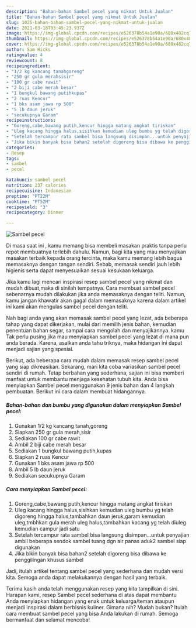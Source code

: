 ```yaml
---
description: "Bahan-bahan Sambel pecel yang nikmat Untuk Jualan"
title: "Bahan-bahan Sambel pecel yang nikmat Untuk Jualan"
slug: 1025-bahan-bahan-sambel-pecel-yang-nikmat-untuk-jualan
date: 2021-03-18T03:45:23.937Z
image: https://img-global.cpcdn.com/recipes/e526378b54a1e90a/680x482cq70/sambel-pecel-foto-resep-utama.jpg
thumbnail: https://img-global.cpcdn.com/recipes/e526378b54a1e90a/680x482cq70/sambel-pecel-foto-resep-utama.jpg
cover: https://img-global.cpcdn.com/recipes/e526378b54a1e90a/680x482cq70/sambel-pecel-foto-resep-utama.jpg
author: Sam Hicks
ratingvalue: 4
reviewcount: 8
recipeingredient:
- "1/2 kg kancang tanahgoreng"
- "250 gr gula merahsisir"
- "100 gr cabe rawit"
- "2 biji cabe merah besar"
- "1 bungkul bawang putihkupas"
- "2 ruas Kencur"
- "1 bks asam jawa rp 500"
- "5 lb daun jeruk"
- "secukupnya Garam"
recipeinstructions:
- "Goreng,cabe,bawang putih,kencur hingga matang angkat tiriskan"
- "Uleg kacang hingga halus,sisihkan kemudian uleg bumbu yg telah digoreng hingga halus,tambahkan daun jeruk,garam kemudian uleg,tmbhkan gula merah uleg halus,tambahkan kacang yg telah diuleg kemudian campur jadi satu"
- "Setelah tercampur rata sambel bisa langsung disimpan...untuk penyajian ambil beberapa sendok sambel tuang dgn air panas aduk2 sambel siap digunakan"
- "Jika bikin banyak bisa bahan2 setelah digoreng bisa dibawa ke penggilingan khusus sambel"
categories:
- Resep
tags:
- sambel
- pecel

katakunci: sambel pecel 
nutrition: 237 calories
recipecuisine: Indonesian
preptime: "PT22M"
cooktime: "PT52M"
recipeyield: "3"
recipecategory: Dinner

---
```



![Sambel pecel](https://img-global.cpcdn.com/recipes/e526378b54a1e90a/680x482cq70/sambel-pecel-foto-resep-utama.jpg)

Di masa  saat ini , kamu memang bisa membeli masakan praktis tanpa perlu repot membuatnya terlebih dahulu. Namun, bagi kita yang mau menyajikan masakan terbaik kepada orang tercinta, maka kamu memang lebih bagus memasaknya dengan tangan sendiri. Sebab, memasak sendiri jauh lebih higienis serta dapat menyesuaikan sesuai kesukaan keluarga.

Jika kamu lagi mencari inspirasi resep sambel pecel yang nikmat dan mudah dibuat,maka di sinilah tempatnya. Cara membuat sambel pecel  sebenarnya mudah dilakukan jika anda memasaknya dengan teliti. Namun, kamu jangan khawatir akan gagal dalam memasaknya 
karena dalam artikel ini kami akan mengulas sambel pecel dengan teliti.  



Nah bagi anda yang akan memasak sambel pecel yang lezat, ada beberapa tahap yang dapat dikerjakan, mulai dari memilih jenis bahan, kemudian penentuan bahan segar, sampai cara mengolah dan menyajikannya. kamu Tak perlu pusing jika mau menyiapkan sambel pecel yang lezat di mana pun anda berada. Karena, asalkan anda  tahu triknya, maka hidangan ini dapat menjadi sajian yang spesial.

Berikut, ada beberapa cara mudah dalam memasak resep sambel pecel yang siap dikreasikan. Sekarang, mari kita coba variasikan sambel pecel sendiri di rumah. Tetap berbahan yang sederhana, sajian ini bisa memberi manfaat untuk membantu menjaga kesehatan tubuh kita. Anda bisa menyiapkan Sambel pecel menggunakan 9 jenis bahan dan 4 langkah pembuatan. Berikut ini cara dalam membuat hidangannya.

<!--inarticleads1-->

##### Bahan-bahan dan bumbu yang digunakan dalam menyiapkan Sambel pecel:

1. Gunakan 1/2 kg kancang tanah,goreng
1. Siapkan 250 gr gula merah,sisir
1. Sediakan 100 gr cabe rawit
1. Ambil 2 biji cabe merah besar
1. Sediakan 1 bungkul bawang putih,kupas
1. Siapkan 2 ruas Kencur
1. Gunakan 1 bks asam jawa rp 500
1. Ambil 5 lb daun jeruk
1. Sediakan secukupnya Garam




<!--inarticleads2-->

##### Cara menyiapkan Sambel pecel:

1. Goreng,cabe,bawang putih,kencur hingga matang angkat tiriskan
1. Uleg kacang hingga halus,sisihkan kemudian uleg bumbu yg telah digoreng hingga halus,tambahkan daun jeruk,garam kemudian uleg,tmbhkan gula merah uleg halus,tambahkan kacang yg telah diuleg kemudian campur jadi satu
1. Setelah tercampur rata sambel bisa langsung disimpan...untuk penyajian ambil beberapa sendok sambel tuang dgn air panas aduk2 sambel siap digunakan
1. Jika bikin banyak bisa bahan2 setelah digoreng bisa dibawa ke penggilingan khusus sambel




Jadi, itulah artikel tentang  sambel pecel  yang sederhana dan mudah versi kita. Semoga anda dapat melakukannya dengan hasil yang terbaik. 

Terima kasih anda telah menggunakan resep yang kita tampilkan di sini. Harapan kami, resep  Sambel pecel sederhana di atas dapat membantu Anda menyiapkan hidangan yang enak untuk keluarga/teman ataupun menjadi inspirasi dalam berbisnis kuliner. Gimana nih? Mudah bukan? Itulah cara membuat sambel pecel yang bisa Anda lakukan di rumah. Semoga bermanfaat dan selamat mencoba!

